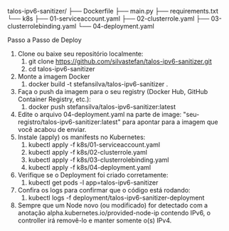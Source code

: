 talos-ipv6-sanitizer/
├── Dockerfile
├── main.py
├── requirements.txt
└── k8s
    ├── 01-serviceaccount.yaml
    ├── 02-clusterrole.yaml
    ├── 03-clusterrolebinding.yaml
    └── 04-deployment.yaml
    
Passo a Passo de Deploy
1. Clone ou baixe seu repositório localmente:
   1. git clone https://github.com/silvastefan/talos-ipv6-sanitizer.git
   2. cd talos-ipv6-sanitizer
2. Monte a imagem Docker
   1. docker build -t stefansilva/talos-ipv6-sanitizer .
3. Faça o push da imagem para o seu registry (Docker Hub, GitHub Container Registry, etc.):
   1. docker push stefansilva/talos-ipv6-sanitizer:latest
4. Edite o arquivo 04-deployment.yaml na parte de image: "seu-registro/talos-ipv6-sanitizer:latest" para apontar para a imagem que você acabou de enviar.
5. Instale (apply) os manifests no Kubernetes:
   1. kubectl apply -f k8s/01-serviceaccount.yaml
   2. kubectl apply -f k8s/02-clusterrole.yaml
   3. kubectl apply -f k8s/03-clusterrolebinding.yaml
   4. kubectl apply -f k8s/04-deployment.yaml
6. Verifique se o Deployment foi criado corretamente:
   1. kubectl get pods -l app=talos-ipv6-sanitizer
7. Confira os logs para confirmar que o código está rodando:
   1. kubectl logs -f deployment/talos-ipv6-sanitizer-deployment
8. Sempre que um Node novo (ou modificado) for detectado com a anotação
alpha.kubernetes.io/provided-node-ip contendo IPv6, o controller irá removê-lo e manter somente o(s) IPv4.